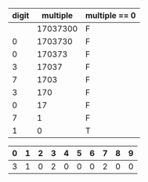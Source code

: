 | digit | multiple | multiple == 0 |
| ----- | -------- | ------------- |
|       | 17037300 | F             |
| 0     | 1703730  | F             |
| 0     | 170373   | F             |
| 3     | 17037    | F             |
| 7     | 1703     | F             |
| 3     | 170      | F             |
| 0     | 17       | F             |
| 7     | 1        | F             |
| 1     | 0        | T             |

| 0 | 1 | 2 | 3 | 4 | 5 | 6 | 7 | 8 | 9 |
| - | - | - | - | - | - | - | - | - | - |
| 3 | 1 | 0 | 2 | 0 | 0 | 0 | 2 | 0 | 0 |